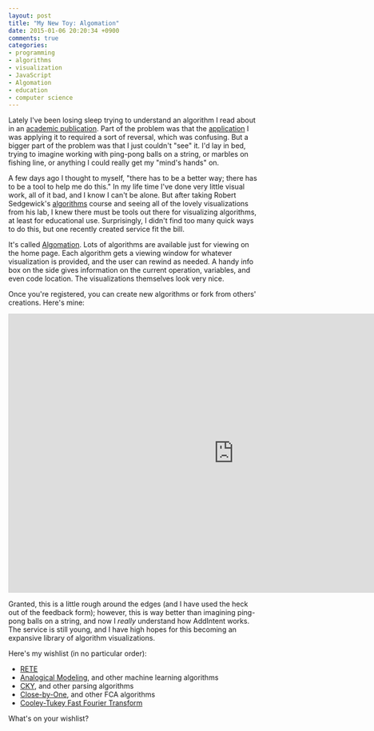 ```yaml
---
layout: post
title: "My New Toy: Algomation"
date: 2015-01-06 20:20:34 +0900
comments: true
categories:
- programming
- algorithms
- visualization
- JavaScript
- Algomation
- education
- computer science
---
```


Lately I've been losing sleep trying to understand an algorithm I read about in an [academic publication](http://www.inf.upol.cz/trnecka/fka/addintent.pdf). Part of the problem was that the [application](https://en.wikipedia.org/wiki/Analogical_modeling) I was applying it to required a sort of reversal, which was confusing. But a bigger part of the problem was that I just couldn't "see" it. I'd lay in bed, trying to imagine working with ping-pong balls on a string, or marbles on fishing line, or anything I could really get my "mind's hands" on.

A few days ago I thought to myself, "there has to be a better way; there has to be a tool to help me do this." In my life time I've done very little visual work, all of it bad, and I know I can't be alone. But after taking Robert Sedgewick's [algorithms](https://www.coursera.org/course/algs4partI) course and seeing all of the lovely visualizations from his lab, I knew there must be tools out there for visualizing algorithms, at least for educational use. Surprisingly, I didn't find too many quick ways to do this, but one recently created service fit the bill.

It's called [Algomation](http://www.algomation.com/). Lots of algorithms are available just for viewing on the home page. Each algorithm gets a viewing window for whatever visualization is provided, and the user can rewind as needed. A handy info box on the side gives information on the current operation, variables, and even code location. The visualizations themselves look very nice.

Once you're registered, you can create new algorithms or fork from others' creations. Here's mine:

<iframe allowfullscreen src="http://www.algomation.com/embeddedplayer?embedded=true&algorithm=54a68d7ea7f8e70200042664" width="900" height="556" seamless="seamless" frameborder="0" style="border:1px solid lightgray" scrolling="no"></iframe>

Granted, this is a little rough around the edges (and I have used the heck out of the feedback form); however, this is way better than imagining ping-pong balls on a string, and now I *really* understand how AddIntent works. The service is still young, and I have high hopes for this becoming an expansive library of algorithm visualizations.

Here's my wishlist (in no particular order):

- [RETE](https://en.wikipedia.org/wiki/Rete_algorithm)
- [Analogical Modeling](https://en.wikipedia.org/wiki/Analogical_modeling), and other machine learning algorithms
- [CKY](https://en.wikipedia.org/wiki/CYK_algorithm), and other parsing algorithms
- [Close-by-One](https://en.wikipedia.org/wiki/Formal_concept_analysis#Algorithms_for_generating_formal_concepts_and_constructing_concept_lattices), and other FCA algorithms
- [Cooley-Tukey Fast Fourier Transform](https://en.wikipedia.org/wiki/Cooley%E2%80%93Tukey_FFT_algorithm)

What's on your wishlist?
